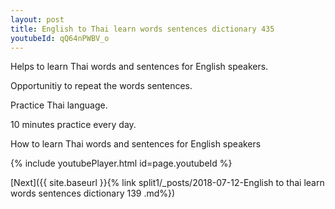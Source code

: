 ```yaml
---
layout: post
title: English to Thai learn words sentences dictionary 435 
youtubeId: qQ64nPWBV_o
---
```

 
 
Helps to learn Thai words and sentences for English speakers.

Opportunitiy to repeat the words sentences. 

Practice Thai language. 
 
10 minutes practice every day. 
 
How to learn Thai words and sentences for English speakers 
 
{% include youtubePlayer.html id=page.youtubeId %}
 
 
[Next]({{ site.baseurl }}{% link  split1/_posts/2018-07-12-English to thai learn words sentences dictionary 139 .md%})
 
